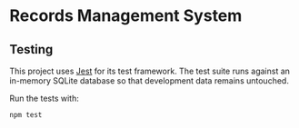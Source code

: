 # Records Management System

## Testing

This project uses [Jest](https://jestjs.io/) for its test framework. The test
suite runs against an in-memory SQLite database so that development data remains
untouched.

Run the tests with:

```bash
npm test
```
